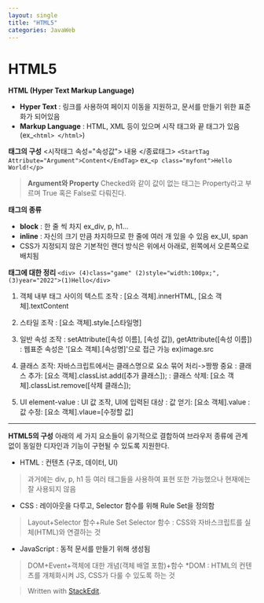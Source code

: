 ```yaml
---
layout: single
title: "HTML5"
categories: JavaWeb
---
```


# HTML5

**HTML (Hyper Text Markup Language)**
- **Hyper Text** : 링크를 사용하여 페이지 이동을 지원하고, 문서를 만들기 위한 표준화가 되어있음
- **Markup Language** : HTML, XML 등이 있으며 시작 태그와 끝 태그가 있음 (ex_``<html> </html>``)

**태그의 구성**
<시작태그 속성="속성값"> 내용 </종료태그>
``<StartTag Attribute="Argument">Content</EndTag>``
ex_``<p class="myfont">Hello World!</p>``
>**Argument와 Property**
>Checked와 같이 값이 없는 태그는 Property라고 부르며 True 혹은 False로 다뤄진다.

**태그의 종류**
- **block** : 한 줄 씩 차지  ex_div, p, h1...
- **inline** : 자신의 크기 만큼 차지하므로 한 줄에 여러 개 있을 수 있음 ex_UI, span
- CSS가 지정되지 않은 기본적인 랜더 방식은 위에서 아래로, 왼쪽에서 오른쪽으로 배치됨

**태그에 대한 정리**
```<div> (4)class="game" (2)style="width:100px;", (3)year="2022">(1)Hello</div>```

1. 객체 내부 태그 사이의 텍스트 조작
: [요소 객체].innerHTML, [요소 객체].textContent

2. 스타일 조작
: [요소 객체].style.[스타일명]

3. 일반 속성 조작
: setAttribute([속성 이름], [속성 값]), getAttribute([속성 이름])
: 웹표준 속성은 '[요소 객체].[속성명]'으로 접근 가능 ex)image.src

4. 클래스 조작: 자바스크립트에서는 클래스명으로 요소 묶어 처리->짱짱 중요
: 클래스 추가: [요소 객체].classList.add([추가 클래스]);
: 클래스 삭제: [요소 객체].classList.remove([삭제 클래스]);

5. UI element-value
: UI 값 조작, UI에 입력된 대상
: 값 얻기: [요소 객체].value
: 값 수정: [요소 객체].vlaue=[수정할 값]
<hr>

**HTML5의 구성**
아래의 세 가지 요소들이 유기적으로 결합하여 브라우저 종류에 관계 없이 동일한 디자인과 기능이 구현될 수 있도록 지원한다.
- HTML : 컨텐츠 (구조, 데이터, UI)
>과거에는 div, p, h1 등 여러 태그들을 사용하여 표현 또한 가능했으나 현재에는 잘 사용되지 않음
- CSS : 레이아웃을 다루고, Selector 함수를 위해 Rule Set을 정의함
>Layout+Selector 함수+Rule Set
>Selector 함수 : CSS와 자바스크립트를 실체(HTML)와 연결하는 것
- JavaScript : 동적 문서를 만들기 위해 생성됨
>DOM+Event+객체에 대한 개념(객체 배열 포함)+함수
>*DOM : HTML의 컨텐츠를 개체화시켜 JS, CSS가 다룰 수 있도록 하는 것

> Written with [StackEdit](https://stackedit.io/).
